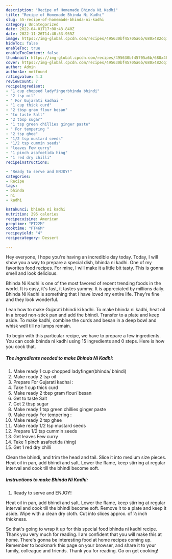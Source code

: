 ```yaml
---
description: "Recipe of Homemade Bhinda Ni Kadhi"
title: "Recipe of Homemade Bhinda Ni Kadhi"
slug: 55-recipe-of-homemade-bhinda-ni-kadhi
category: Uncategorized
date: 2022-04-01T17:08:43.840Z
date: 2022-11-26T14:40:53.955Z
image: https://img-global.cpcdn.com/recipes/495630bf45705a6b/680x482cq70/bhinda-ni-kadhi-recipe-main-photo.jpg
hideToc: false
enableToc: true
enableTocContent: false
thumbnail: https://img-global.cpcdn.com/recipes/495630bf45705a6b/680x482cq70/bhinda-ni-kadhi-recipe-main-photo.jpg
cover: https://img-global.cpcdn.com/recipes/495630bf45705a6b/680x482cq70/bhinda-ni-kadhi-recipe-main-photo.jpg
author: Admin
authorAv: notfound
ratingvalue: 4.3
reviewcount: 7
recipeingredient:
- "1 cup chopped ladyfingerbhinda bhindi"
- "2 tsp oil"
- " For Gujarati kadhai "
- "1 cup thick curd"
- "2 tbsp gram flour besan"
- "to taste Salt"
- "2 tbsp sugar"
- "1 tsp green chillies ginger paste"
- " For tempering "
- "2 tsp ghee"
- "1/2 tsp mustard seeds"
- "1/2 tsp cummin seeds"
- "leaves Few curry"
- "1 pinch asafoetida hing"
- "1 red dry chilli"
recipeinstructions:

- "Ready to serve and ENJOY!"
categories:
- Recipe
tags:
- bhinda
- ni
- kadhi

katakunci: bhinda ni kadhi 
nutrition: 296 calories
recipecuisine: American
preptime: "PT22M"
cooktime: "PT46M"
recipeyield: "4"
recipecategory: Dessert

---
```



Hey everyone, I hope you're having an incredible day today. Today, I will show you a way to prepare a special dish, bhinda ni kadhi. One of my favorites food recipes. For mine, I will make it a little bit tasty. This is gonna smell and look delicious.

Bhinda Ni Kadhi is one of the most favored of recent trending foods in the world. It is easy, it's fast, it tastes yummy. It is appreciated by millions daily. Bhinda Ni Kadhi is something that I have loved my entire life. They're fine and they look wonderful.

Lean how to make Gujarati bhindi ki kadhi. To make bhinda ni kadhi, heat oil in a broad non-stick pan and add the bhindi. Transfer to a plate and keep aside. To make kadhi, combine the curds and besan in a deep bowl and whisk well till no lumps remain.


To begin with this particular recipe, we have to prepare a few ingredients. You can cook bhinda ni kadhi using 15 ingredients and 0 steps. Here is how you cook that.

<!--inarticleads1-->

##### The ingredients needed to make Bhinda Ni Kadhi:

1. Make ready 1 cup chopped ladyfinger(bhinda/ bhindi)
1. Make ready 2 tsp oil
1. Prepare  For Gujarati kadhai :
1. Take 1 cup thick curd
1. Make ready 2 tbsp gram flour/ besan
1. Get to taste Salt
1. Get 2 tbsp sugar
1. Make ready 1 tsp green chillies ginger paste
1. Make ready  For tempering :
1. Make ready 2 tsp ghee
1. Make ready 1/2 tsp mustard seeds
1. Prepare 1/2 tsp cummin seeds
1. Get leaves Few curry
1. Take 1 pinch asafoetida (hing)
1. Get 1 red dry chilli


Clean the bhindi, and trim the head and tail. Slice it into medium size pieces. Heat oil in pan, add bhindi and salt. Lower the flame, keep stirring at regular interval and cook till the bhindi become soft. 

<!--inarticleads2-->

##### Instructions to make Bhinda Ni Kadhi:


1. Ready to serve and ENJOY!

Heat oil in pan, add bhindi and salt. Lower the flame, keep stirring at regular interval and cook till the bhindi become soft. Remove it to a plate and keep it aside. Wipe with a clean dry cloth. Cut into slices approx. of ½ inch thickness. 

So that's going to wrap it up for this special food bhinda ni kadhi recipe. Thank you very much for reading. I am confident that you will make this at home. There's gonna be interesting food at home recipes coming up. Remember to bookmark this page on your browser, and share it to your family, colleague and friends. Thank you for reading. Go on get cooking!
